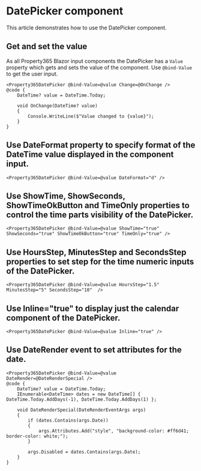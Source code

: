 # DatePicker component
This article demonstrates how to use the DatePicker component.

## Get and set the value
As all Property365 Blazor input components the DatePicker has a `Value` property which gets and sets the value of the component.
Use `@bind-Value` to get the user input.

```
<Property365DatePicker @bind-Value=@value Change=@OnChange />
@code {
    DateTime? value = DateTime.Today;

    void OnChange(DateTime? value)
    {
        Console.WriteLine($"Value changed to {value}");
    }
}
```

## Use DateFormat property to specify format of the DateTime value displayed in the component input.
```
<Property365DatePicker @bind-Value=@value DateFormat="d" />
```

## Use ShowTime, ShowSeconds, ShowTimeOkButton and TimeOnly properties to control the time parts visibility of the DatePicker.
```
<Property365DatePicker @bind-Value=@value ShowTime="true" ShowSeconds="true" ShowTimeOkButton="true" TimeOnly="true" />
```

## Use HoursStep, MinutesStep and SecondsStep properties to set step for the time numeric inputs of the DatePicker.
```
<Property365DatePicker @bind-Value=@value HoursStep="1.5" MinutesStep="5" SecondsStep="10"  />
```

## Use Inline="true" to display just the calendar component of the DatePicker.
```
<Property365DatePicker @bind-Value=@value Inline="true" />
```

## Use DateRender event to set attributes for the date.
```
<Property365DatePicker @bind-Value=@value DateRender=@DateRenderSpecial />
@code {
    DateTime? value = DateTime.Today;
    IEnumerable<DateTime> dates = new DateTime[] { DateTime.Today.AddDays(-1), DateTime.Today.AddDays(1) };

    void DateRenderSpecial(DateRenderEventArgs args)
    {
        if (dates.Contains(args.Date))
        {
            args.Attributes.Add("style", "background-color: #ff6d41; border-color: white;");
        }

        args.Disabled = dates.Contains(args.Date);
    }
}
```
